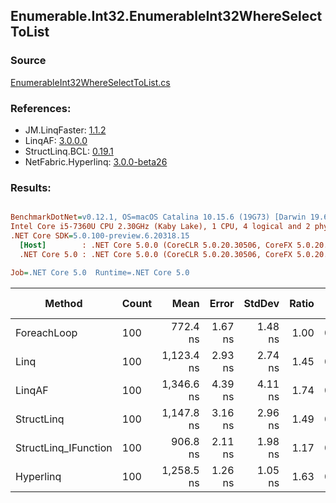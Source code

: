 ﻿## Enumerable.Int32.EnumerableInt32WhereSelectToList

### Source
[EnumerableInt32WhereSelectToList.cs](../LinqBenchmarks/Enumerable/Int32/EnumerableInt32WhereSelectToList.cs)

### References:
- JM.LinqFaster: [1.1.2](https://www.nuget.org/packages/JM.LinqFaster/1.1.2)
- LinqAF: [3.0.0.0](https://www.nuget.org/packages/LinqAF/3.0.0.0)
- StructLinq.BCL: [0.19.1](https://www.nuget.org/packages/StructLinq.BCL/0.19.1)
- NetFabric.Hyperlinq: [3.0.0-beta26](https://www.nuget.org/packages/NetFabric.Hyperlinq/3.0.0-beta26)

### Results:
``` ini

BenchmarkDotNet=v0.12.1, OS=macOS Catalina 10.15.6 (19G73) [Darwin 19.6.0]
Intel Core i5-7360U CPU 2.30GHz (Kaby Lake), 1 CPU, 4 logical and 2 physical cores
.NET Core SDK=5.0.100-preview.6.20318.15
  [Host]        : .NET Core 5.0.0 (CoreCLR 5.0.20.30506, CoreFX 5.0.20.30506), X64 RyuJIT
  .NET Core 5.0 : .NET Core 5.0.0 (CoreCLR 5.0.20.30506, CoreFX 5.0.20.30506), X64 RyuJIT

Job=.NET Core 5.0  Runtime=.NET Core 5.0  

```
|               Method | Count |       Mean |   Error |  StdDev | Ratio |  Gen 0 | Gen 1 | Gen 2 | Allocated |
|--------------------- |------ |-----------:|--------:|--------:|------:|-------:|------:|------:|----------:|
|          ForeachLoop |   100 |   772.4 ns | 1.67 ns | 1.48 ns |  1.00 | 0.3281 |     - |     - |     688 B |
|                 Linq |   100 | 1,123.4 ns | 2.93 ns | 2.74 ns |  1.45 | 0.3853 |     - |     - |     808 B |
|               LinqAF |   100 | 1,346.6 ns | 4.39 ns | 4.11 ns |  1.74 | 0.3281 |     - |     - |     688 B |
|           StructLinq |   100 | 1,147.8 ns | 3.16 ns | 2.96 ns |  1.49 | 0.1602 |     - |     - |     336 B |
| StructLinq_IFunction |   100 |   906.8 ns | 2.11 ns | 1.98 ns |  1.17 | 0.1602 |     - |     - |     336 B |
|            Hyperlinq |   100 | 1,258.5 ns | 1.26 ns | 1.05 ns |  1.63 | 0.1755 |     - |     - |     368 B |
